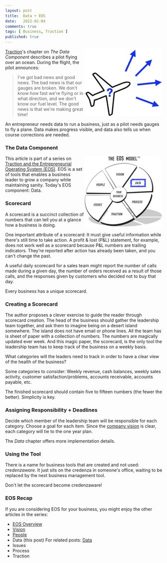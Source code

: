 ```yaml
---
layout: post
title:  Data + EOS
date:   2022-02-04
comments: true
tags: [ Business, Traction ]
published: true
---
```


<a href="/blog/2022/02/04/data-plus-eos/"><img src="/images/plane_which_way.jpg" align="right" width="250" padding="10" alt="I’ve got bad news and good news. The bad news is that our gauges are broken. We don’t know how fast we’re flying or in what direction, and we don’t know our fuel level. The good news is that we’re making great time!" title="Data and the Entrepreneurial Operating System (EOS)" /></a>

[Traction](http://localhost:4001/blog/2021/02/15/traction-entrepreneurial-operating-system-eos/)'s chapter on _The Data Component_ describes a pilot flying over an ocean. During the flight, the pilot announces:

>I've got bad news and good news. The bad news is that our gauges are broken. We don't know how fast we're flying or in what direction, and we don't know our fuel level. The good news is that we're making great time!

An entrepreneur needs data to run a business, just as a pilot needs gauges to fly a plane. Data makes progress visible, and data also tells us when course corrections are needed.

<!--more-->

### The Data Component

<a href="/blog/2022/02/04/data-plus-eos/"><img src="/images/EOS_Data.jpg" align="right" width="250" padding="10" alt="Data and the Entrepreneurial Operating System (EOS)" title="Data and the Entrepreneurial Operating System (EOS)" /></a>

This article is part of a series on [Traction and the Entrepreneurial Operating System (EOS)](/blog/2021/02/15/traction-entrepreneurial-operating-system-eos/). EOS is a set of tools that enables a business leader to grow a company while maintaining sanity. Today's EOS component: Data.

### Scorecard

A scorecard is a succinct collection of numbers that can tell you at a glance how a business is doing. 

One important attribute of a scorecard: It must give useful information while there's still time to take action. A profit & lost (P&L) statement, for example, does not work well as a scorecard because P&L numbers are trailing indicators. They're reported after action has already been taken, and you can't change the past.  

A useful daily scorecard for a sales team might report the number of calls made during a given day, the number of orders received as a result of those calls, and the responses given by customers who decided not to buy that day.

Every business has a unique scorecard.

### Creating a Scorecard

The author proposes a clever exercise to guide the reader through scorecard creation. The head of the business should gather the leadership team together, and ask them to imagine being on a desert island somewhere. The island does not have email or phone lines. All the team has is sheet of paper with a collection of numbers. The numbers are magically updated ever week. And this magic paper, the scorecard, is the only tool the leadership team has to keep track of the business on a weekly basis.

What categories will the leaders need to track in order to have a clear view of the health of the business?

Some categories to consider: Weekly revenue, cash balances, weekly sales activity, customer satisfaction/problems, accounts receivable, accounts payable, etc.

The finished scorecard should contain five to fifteen numbers (the fewer the better). Simplicity is key. 

### Assigning Responsibility + Deadlines

Decide which member of the leadership team will be responsible for each category. Choose a goal for each item. Since the [company vision](/blog/2021/03/08/vision-and-eos/) is clear, each category will tie to the one year plan.

The _Data_ chapter offers more implementation details. 

### Using the Tool

There is a name for business tools that are created and not used: 
_credenzaware_. It just sits on the credenza in someone's office, waiting to be replaced by the next business management tool. 

Don't let the scorecard become credenzaware!
 
### EOS Recap

If you are considering EOS for your business, you might enjoy the other articles in the series:

* [EOS Overview](/blog/2021/02/15/traction-entrepreneurial-operating-system-eos/)
* [Vision](/blog/2021/03/08/vision-and-eos/)
* [People](/blog/2021/04/08/people-and-eos/)
* Data (this post) For related posts: [Data](/blog/2022/02/04/data-plus-eos/)
* Issues
* Process
* Traction

